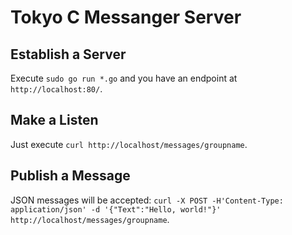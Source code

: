 # Tokyo C Messanger Server

## Establish a Server

Execute `sudo go run *.go` and you have an endpoint at `http://localhost:80/`.

## Make a Listen
Just execute
`curl http://localhost/messages/groupname`.

## Publish a Message

JSON messages will be accepted:
`curl -X POST -H'Content-Type: application/json' -d '{"Text":"Hello, world!"}' http://localhost/messages/groupname`.
